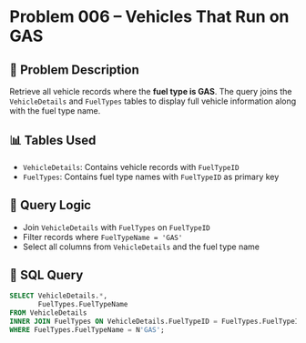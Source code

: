 # Problem 006 – Vehicles That Run on GAS

## 🧠 Problem Description

Retrieve all vehicle records where the **fuel type is GAS**. The query joins the `VehicleDetails` and `FuelTypes` tables to display full vehicle information along with the fuel type name.

## 📊 Tables Used

- `VehicleDetails`: Contains vehicle records with `FuelTypeID`
- `FuelTypes`: Contains fuel type names with `FuelTypeID` as primary key

## 🔗 Query Logic

- Join `VehicleDetails` with `FuelTypes` on `FuelTypeID`
- Filter records where `FuelTypeName = 'GAS'`
- Select all columns from `VehicleDetails` and the fuel type name

## 🧾 SQL Query

```sql
SELECT VehicleDetails.*,
       FuelTypes.FuelTypeName
FROM VehicleDetails
INNER JOIN FuelTypes ON VehicleDetails.FuelTypeID = FuelTypes.FuelTypeID
WHERE FuelTypes.FuelTypeName = N'GAS';
